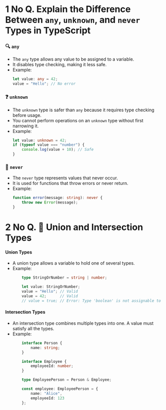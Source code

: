 # 1 No Q. Explain the Difference Between `any`, `unknown`, and `never` Types in TypeScript

### 🔍 **`any`**
- The `any` type allows any value to be assigned to a variable.
- It disables type checking, making it less safe.
- Example:
    ```typescript
    let value: any = 42;
    value = "Hello"; // No error
    ```

### ❓ **`unknown`**
- The `unknown` type is safer than `any` because it requires type checking before usage.
- You cannot perform operations on an `unknown` type without first narrowing it.
- Example:
    ```typescript
    let value: unknown = 42;
    if (typeof value === "number") {
        console.log(value + 10); // Safe
    }
    ```

### 🚫 **`never`**
- The `never` type represents values that never occur.
- It is used for functions that throw errors or never return.
- Example:
    ```typescript
    function error(message: string): never {
        throw new Error(message);
    }
    ```
# 2 No Q. 🔗 Union and Intersection Types

#### **Union Types**
- A union type allows a variable to hold one of several types.
- Example:
    ```typescript
        type StringOrNumber = string | number;

        let value: StringOrNumber;
        value = "Hello"; // Valid
        value = 42;      // Valid
        // value = true; // Error: Type 'boolean' is not assignable to type 'StringOrNumber'

    ```

#### **Intersection Types**
- An intersection type combines multiple types into one. A value must satisfy all the types.
- Example:
    ```typescript
        interface Person {
            name: string;
        }

        interface Employee {
            employeeId: number;
        }

        type EmployeePerson = Person & Employee;

        const employee: EmployeePerson = {
            name: "Alice",
            employeeId: 123
        };

    ```